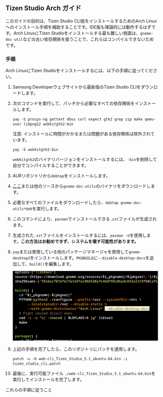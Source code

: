 ## Tizen Studio Arch ガイド

このガイドの目的は、Tizen Studio CLI版をインストールするためのArch Linuxへのインストール手順を補助することです。IDE版も理論的には動作するはずです。Arch LinuxにTizen Studioをインストールする最も難しい側面は、`gnome-doc-util`などの古い依存関係を扱うことで、これらはコンパイルできないためです。

### 手順

Arch LinuxにTizen Studioをインストールするには、以下の手順に従ってください。

1. Samsung Developerウェブサイトから最新版のTizen Studio CLIをダウンロードします。
2. 次のコマンドを実行して、パッチから必要なすべての依存関係をインストールします。

   ```
   yay -S procps-ng gettext dbus curl expect gtk2 grep zip make qemu-user libpng12 webkitgtk2-bin
   ```
   注意: インストールに時間がかかるまたは問題がある依存関係は除外されています。

   ```
   yay -S webkitgtk2-bin
   ```
   `webkitgtk2`のバイナリバージョンをインストールするには、`-bin`を削除して自分でコンパイルすることができます。
   
3. AURリポジトリから`debtap`をインストールします。
4. [ここ](https://packages.ubuntu.com/bionic/gnome-doc-utils)または他のソースから`gnome-doc-utils`のバイナリをダウンロードします。
5. 必要なすべてのファイルをダウンロードしたら、`debtap gnome-doc-utils*deb`を実行します。
6. このコマンドにより、`pacman`でインストールできる`.zst`ファイルが生成されます。
7. 生成された`.zst`ファイルをインストールするには、`pacman -U`を使用します。**この方法はお勧めできず、システムを壊す可能性があります。**
8. `yay`または使用している他のパッケージマネージャを使用して`gnome-desktop2`をインストールします。`PKGBUILD`に`--disable-desktop-docs`を追加して、`build()`を編集します。

   ![](./readme/gnome_desktop2.png)

9. 上記の手順を完了したら、このリポジトリにパッチを適用します。

   ```
   patch -u -b web-cli_Tizen_Studio_5.1_ubuntu-64.bin -i tizen_studio_cli.patch
   ```

10. 最後に、実行可能ファイル `./web-cli_Tizen_Studio_5.1_ubuntu-64.bin`を実行してインストールを完了します。

これらの手順に従うこと


